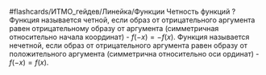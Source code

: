 #flashcards/ИТМО_гейдев/Линейка/Функции
Четность функций
?
Функция называется четной, если образ от отрицательного аргумента равен отрицательному образу от аргумента (симметричная относительно начала координат) - $f(-x) = -f(x)$.
Функция называется нечетной, если образ от отрицательного аргумента равен образу от положительного аргумента (симметрична относительно оси ординат) - $f(-x) = f(x)$.
